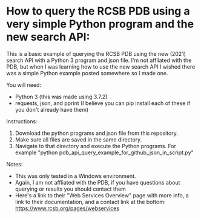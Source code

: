 # How to query the RCSB PDB using a very simple Python program and the new search API:
This is a basic example of querying the RCSB PDB using the new (2021) search API with a Python 3 program and json file. I'm not affliated with the PDB, but when I was learning how to use the new search API I wished there was a simple Python example posted somewhere so I made one. 

You will need:
- Python 3 (this was made using 3.7.2)
- requests, json, and pprint (I believe you can pip install each of these if you don't already have them)

Instructions:
1. Download the python programs and json file from this repository.
2. Make sure all files are saved in the same directory.
3. Navigate to that directory and execute the Python programs. For example "python pdb_api_query_example_for_github_json_in_script.py"

Notes: 
- This was only tested in a Windows environment. 
- Again, I am not affliated with the PDB, if you have questions about querying or results you should contact them
- Here's a link to their "Web Services Overview" page with more info, a link to their documentation, and a contact link at the bottom: https://www.rcsb.org/pages/webservices
